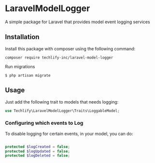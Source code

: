 # LaravelModelLogger

A simple package for Laravel that provides model event logging services

## Installation

Install this package with composer using the following command:

```
composer require techlify-inc/laravel-model-logger
```

Run migrations

```
$ php artisan migrate
```

## Usage

Just add the following trait to models that needs logging: 


```php
use Techlify\LaravelModelLogger\Traits\LoggableModel;
```


### Configuring which events to Log

To disable logging for certain events, in your model, you can do: 

```php

protected $logCreated = false;
protected $logUpdated = false;
protected $logDeleted = false;

```